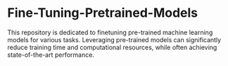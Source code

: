 # Fine-Tuning-Pretrained-Models

This repository is dedicated to finetuning pre-trained machine learning models for various tasks. Leveraging pre-trained models can significantly reduce training time and computational resources, while often achieving state-of-the-art performance.
